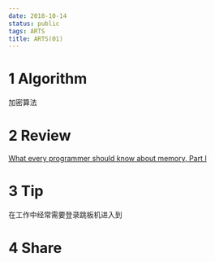 ```yaml
---
date: 2018-10-14
status: public
tags: ARTS
title: ARTS(01)
---
```

# 1 Algorithm
加密算法

# 2 Review
[What every programmer should know about memory, Part I](https://lwn.net/Articles/250967/)

# 3 Tip
在工作中经常需要登录跳板机进入到
# 4 Share